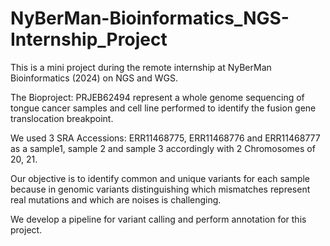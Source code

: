 # NyBerMan-Bioinformatics_NGS-Internship_Project

This is a mini project during the remote internship at NyBerMan Bioinformatics (2024) on NGS and WGS. 

The Bioproject: PRJEB62494 represent a whole genome sequencing of tongue cancer samples and cell line performed to identify the fusion gene translocation breakpoint. 

We used  3 SRA Accessions: ERR11468775, ERR11468776 and 
ERR11468777 as a sample1, sample 2 and sample 3 accordingly with 2
Chromosomes of 20, 21. 

Our objective is to identify common and unique variants for each sample because in genomic variants distinguishing  which mismatches represent real mutations and which are noises is challenging.

We develop a pipeline for variant calling and perform annotation for this project. 
